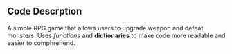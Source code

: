 ## Code Descrption
A simple RPG game that allows users to upgrade weapon and defeat monsters. Uses *functions* and **dictionaries** to make code more readable and easier to comphrehend.
